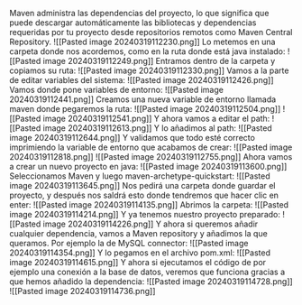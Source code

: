 Maven administra las dependencias del proyecto, lo que significa que puede descargar automáticamente las bibliotecas y dependencias requeridas por tu proyecto desde repositorios remotos como Maven Central Repository.
![[Pasted image 20240319112230.png]]
Lo metemos en una carpeta donde nos acordemos, como en la ruta donde está java instalado:
![[Pasted image 20240319112249.png]]
Entramos dentro de la carpeta y copiamos su ruta:
![[Pasted image 20240319112330.png]]
Vamos a la parte de editar variables del sistema:
![[Pasted image 20240319112426.png]]
Vamos donde pone variables de entorno:
![[Pasted image 20240319112441.png]]
Creamos una nueva variable de entorno llamada maven donde pegaremos la ruta:
![[Pasted image 20240319112504.png]]
![[Pasted image 20240319112541.png]]
Y ahora vamos a editar el path:
![[Pasted image 20240319112613.png]]
Y lo añadimos al path:
![[Pasted image 20240319112644.png]]
Y validamos que todo esté correcto imprimiendo la variable de entorno que acabamos de crear:
![[Pasted image 20240319112818.png]]
![[Pasted image 20240319112755.png]]
Ahora vamos a crear un nuevo proyecto en java:
![[Pasted image 20240319113600.png]]
Seleccionamos Maven y luego maven-archetype-quickstart:
![[Pasted image 20240319113645.png]]
Nos pedirá una carpeta donde guardar el proyecto, y después nos saldrá esto donde tendremos que hacer clic en enter:
![[Pasted image 20240319114135.png]]
Abrimos la carpeta:
![[Pasted image 20240319114214.png]]
Y ya tenemos nuestro proyecto preparado:
![[Pasted image 20240319114226.png]]
Y ahora si queremos añadir cualquier dependencia, vamos a Maven repository y añadimos la que queramos. Por ejemplo la de MySQL connector:
![[Pasted image 20240319114354.png]]
Y lo pegamos en el archivo pom.xml:
![[Pasted image 20240319114615.png]]
Y ahora si ejecutamos el código de por ejemplo una conexión a la base de datos, veremos que funciona gracias a que hemos añadido la dependencia:
![[Pasted image 20240319114728.png]]
![[Pasted image 20240319114736.png]]
